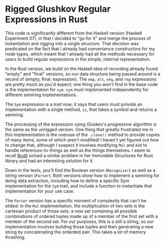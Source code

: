 # Rigged Glushkov Regular Expressions in Rust

This code is significantly different from the Haskell version (Haskell
Experiment 07), in that I decided to "go for it" and merge the process
of instantiation and rigging into a single structure.  That decision was
predicated on the fact that I already had convenience constructors for
my node types, which meant that I already had all the methods necessary
for users to build regular expressions in the simple, internal
representation.

In the Rust version, we build on the Haskell idea of recording already
found "empty" and "final" versions, so our data structure being passed
around is a record of (empty, final, expression).  The `emp`, `alt`,
`seq`, and `rep` expressions are pretty much as you'd expect; one thing
you won't find in the base code is the implementation for `sym`.  `sym`
must implemented independently for different semiring implementations.

The `Sym` expression is a *trait* now; it says that users must provide
an implementation with a single method, `is`, that takes a symbol and
returns a semiring.

The processing of the expression using Gluskov's progressive algorithm
is the same as the unrigged version.  One thing that greatly frustrated
me in this implementation is the overuse of the `.clone()` method to
provide copies of many items, some of which aren't modified!  I haven't
yet figured out how to change that, although I suspect it involves
modifying `Mul` and `Add` to handle references-to-things as well as the
things themselves.  I seem to recall [Bodil](https://github.com/bodil)
solved a similar problem in her Immutable Structures for Rust library
and had an interesting solution for it.

Down in the tests, you'll find the Boolean version (`Recognizer`) as
well as a string version (`Parser`).  Both versions show how to
implement a semiring for doing data extraction, including how to define
a specific Sym implementation for the `Sym` trait, and include a
function to instantiate that implementation for your use case.

The `Parser` version has a specific moment of complexity that can't be
elided: in the `Mul` implementation, the multiplication of two sets is
the cartesian product of those sets: a new set containing all possible
combinations of ordered tuples made up of a member of the first set with
a member of the second set.  For our purposes, this is a still a string,
so our implementation involves building those tuples and then generating
a new string by concatenating the orderded pair.  This takes a lot of
memory thrashing.
